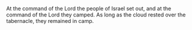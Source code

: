 At the command of the Lord the people of Israel set out, and at the command of the Lord they camped. As long as the cloud rested over the tabernacle, they remained in camp.
